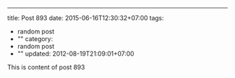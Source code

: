 ---
title: Post 893
date: 2015-06-16T12:30:32+07:00
tags:
  - random post
  - ""
category:
  - random post
  - ""
updated: 2012-08-19T21:09:01+07:00

This is content of post 893